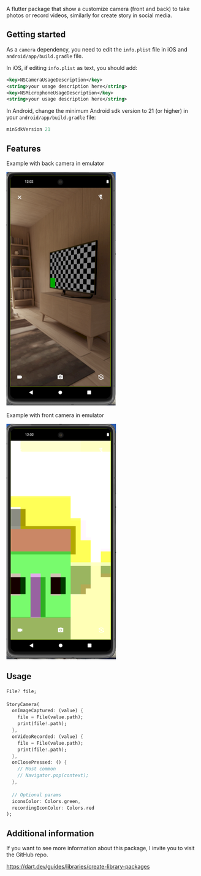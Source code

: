 A flutter package that show a customize camera (front and back) to take photos or record videos, similarly for create story in social media.

## Getting started

As a `camera` dependency, you need to edit the `info.plist` file in iOS and `android/app/build.gradle` file.

In iOS, if editing `info.plist` as text, you should add:
```xml
<key>NSCameraUsageDescription</key>
<string>your usage description here</string>
<key>NSMicrophoneUsageDescription</key>
<string>your usage description here</string>
```

In Android, change the minimum Android sdk version to 21 (or higher) in your `android/app/build.gradle` file:

```groovy
minSdkVersion 21
```

## Features
Example with back camera in emulator

![Alt text](images/back_camera.PNG)


Example with front camera in emulator

![Alt text](images/front_camera.PNG)

## Usage

```dart
File? file;

StoryCamera(
  onImageCaptured: (value) {
    file = File(value.path);
    print(file!.path);
  }, 
  onVideoRecorded: (value) {
    file = File(value.path);
    print(file!.path);
  }, 
  onClosePressed: () {
    // Most common
    // Navigator.pop(context);
  },
  
  // Optional params
  iconsColor: Colors.green,
  recordingIconColor: Colors.red
);
```

## Additional information

If you want to see more information about this package, I invite you to visit the GitHub repo.

https://dart.dev/guides/libraries/create-library-packages
